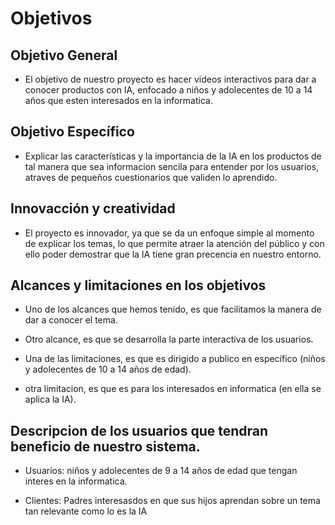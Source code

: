 # Objetivos


## Objetivo General
- El objetivo de nuestro proyecto es hacer videos interactivos para dar a conocer productos con IA, enfocado a niños y adolecentes de 10 a 14 años que esten interesados en la informatica.  
## Objetivo Específico
- Explicar las características y la importancia de la IA en los productos de tal manera que sea informacion sencila para entender por los usuarios, atraves de pequeños cuestionarios que validen lo aprendido. 

## Innovacción y creatividad
- El proyecto es innovador, ya que se da un enfoque simple al momento de explicar los temas, lo que permite atraer la atención del público y con ello poder demostrar que la IA tiene gran precencia en nuestro entorno.

## Alcances y limitaciones en los objetivos
- Uno de los alcances que hemos tenido, es que facilitamos la manera de dar a conocer el tema.

- Otro alcance, es que se desarrolla la parte interactiva de los usuarios.

- Una de las limitaciones, es que es dirigido a publico en específico (niños y adolecentes de 10 a 14 años de edad).

- otra limitacion, es que es para los interesados en informatica (en ella se aplica la IA).

## Descripcion de los usuarios que tendran beneficio de nuestro sistema.
- Usuarios: niños y adolecentes de 9 a 14 años de edad que tengan interes en la informatica.

- Clientes: Padres interesasdos en que sus hijos aprendan sobre un tema tan relevante como lo es la IA